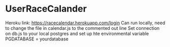 # UserRaceCalander
Heroku link: https://racecalendar.herokuapp.com/login
Can run locally, need to change the file in calendar.js to the commented out line 
Set connection on db.js to your local postgres and set up hte environmental variable PGDATABASE = yourdatabase 
